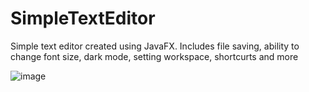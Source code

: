 # SimpleTextEditor
Simple text editor created using JavaFX.
Includes file saving, ability to change font size, dark mode, setting workspace, shortcurts and more

![image](https://user-images.githubusercontent.com/60151280/171298767-cf5d9fd9-c8ee-4374-8d3e-c67468c888a3.png)

